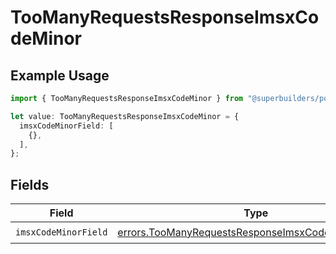 # TooManyRequestsResponseImsxCodeMinor

## Example Usage

```typescript
import { TooManyRequestsResponseImsxCodeMinor } from "@superbuilders/powerpath/models/errors";

let value: TooManyRequestsResponseImsxCodeMinor = {
  imsxCodeMinorField: [
    {},
  ],
};
```

## Fields

| Field                                                                                                                    | Type                                                                                                                     | Required                                                                                                                 | Description                                                                                                              |
| ------------------------------------------------------------------------------------------------------------------------ | ------------------------------------------------------------------------------------------------------------------------ | ------------------------------------------------------------------------------------------------------------------------ | ------------------------------------------------------------------------------------------------------------------------ |
| `imsxCodeMinorField`                                                                                                     | [errors.TooManyRequestsResponseImsxCodeMinorField1](../../models/errors/toomanyrequestsresponseimsxcodeminorfield1.md)[] | :heavy_check_mark:                                                                                                       | N/A                                                                                                                      |
